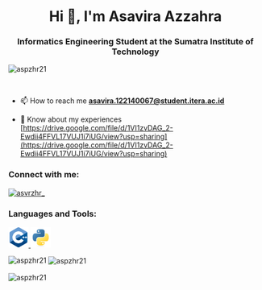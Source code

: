 <h1 align="center">Hi 👋, I'm Asavira Azzahra</h1>
<h3 align="center">Informatics Engineering Student at the Sumatra Institute of Technology</h3>

<p align="left"> <img src="https://komarev.com/ghpvc/?username=aspzhr21&label=Profile%20views&color=0e75b6&style=flat" alt="aspzhr21" /> </p>

<p align="left"> <a href="https://twitter.com/" target="blank"><img src="https://img.shields.io/twitter/follow/?logo=twitter&style=for-the-badge" alt="" /></a> </p>


- 📫 How to reach me **asavira.122140067@student.itera.ac.id**

- 📄 Know about my experiences [https://drive.google.com/file/d/1VI1zvDAG_2-Ewdii4FFVL17VUJ1i7iUG/view?usp=sharing](https://drive.google.com/file/d/1VI1zvDAG_2-Ewdii4FFVL17VUJ1i7iUG/view?usp=sharing)


<h3 align="left">Connect with me:</h3>
<p align="left">
<a href="https://instagram.com/asvrzhr_" target="blank"><img align="center" src="https://raw.githubusercontent.com/rahuldkjain/github-profile-readme-generator/master/src/images/icons/Social/instagram.svg" alt="asvrzhr_" height="30" width="40" /></a>
</p>

<h3 align="left">Languages and Tools:</h3>
<p align="left"> <a href="https://www.w3schools.com/cpp/" target="_blank" rel="noreferrer"> <img src="https://raw.githubusercontent.com/devicons/devicon/master/icons/cplusplus/cplusplus-original.svg" alt="cplusplus" width="40" height="40"/> </a> <a href="https://www.python.org" target="_blank" rel="noreferrer"> <img src="https://raw.githubusercontent.com/devicons/devicon/master/icons/python/python-original.svg" alt="python" width="40" height="40"/> </a> </p>

<p><img align="left" src="https://github-readme-stats.vercel.app/api/top-langs?username=aspzhr21&show_icons=true&locale=en&layout=compact" alt="aspzhr21" /></p>

<p>&nbsp;<img align="center" src="https://github-readme-stats.vercel.app/api?username=aspzhr21&show_icons=true&locale=en" alt="aspzhr21" /></p>

<p><img align="center" src="https://github-readme-streak-stats.herokuapp.com/?user=aspzhr21&" alt="aspzhr21" /></p>
